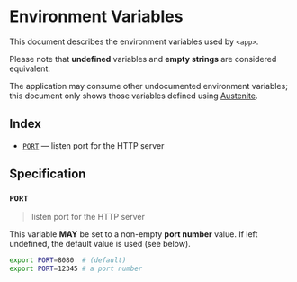 # Environment Variables

This document describes the environment variables used by `<app>`.

Please note that **undefined** variables and **empty strings** are considered
equivalent.

The application may consume other undocumented environment variables; this
document only shows those variables defined using [Austenite].

[austenite]: https://github.com/ezzatron/austenite

## Index

- [`PORT`](#PORT) — listen port for the HTTP server

## Specification

### `PORT`

> listen port for the HTTP server

This variable **MAY** be set to a non-empty **port number** value.
If left undefined, the default value is used (see below).

```sh
export PORT=8080  # (default)
export PORT=12345 # a port number
```
